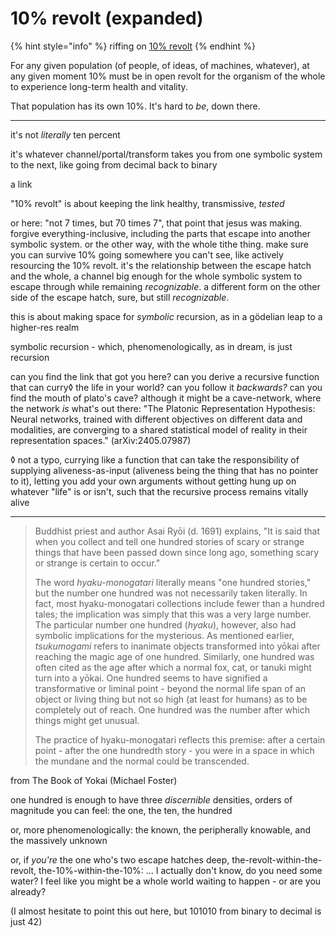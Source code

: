 # 10% revolt (expanded)

{% hint style="info" %}
riffing on [10% revolt](../../../ideas/10-revolt.md)
{% endhint %}

For any given population (of people, of ideas, of machines, whatever), at any given moment 10% must be in open revolt for the organism of the whole to experience long-term health and vitality.

That population has its own 10%. It's hard to _be_, down there.

***

it's not _literally_ ten percent

it's whatever channel/portal/transform takes you from one symbolic system to the next, like going from decimal back to binary

a link

"10% revolt" is about keeping the link healthy, transmissive, _tested_

or here: "not 7 times, but 70 times 7", that point that jesus was making. forgive everything-inclusive, including the parts that escape into another symbolic system. or the other way, with the whole tithe thing. make sure you can survive 10% going somewhere you can't see, like actively resourcing the 10% revolt. it's the relationship between the escape hatch and the whole, a channel big enough for the whole symbolic system to escape through while remaining _recognizable_. a different form on the other side of the escape hatch, sure, but still _recognizable_.

this is about making space for _symbolic_ recursion, as in a gödelian leap to a higher-res realm

symbolic recursion - which, phenomenologically, as in dream, is just recursion

can you find the link that got you here? can you derive a recursive function that can curry◊ the life in your world? can you follow it _backwards?_ can you find the mouth of plato's cave? although it might be a cave-network, where the network _is_ what's out there: "The Platonic Representation Hypothesis: Neural networks, trained with different objectives on different data and modalities, are converging to a shared statistical model of reality in their representation spaces." (arXiv:2405.07987)

◊ not a typo, currying like a function that can take the responsibility of supplying aliveness-as-input (aliveness being the thing that has no pointer to it), letting you add your own arguments without getting hung up on whatever "life" is or isn't, such that the recursive process remains vitally alive

***

> Buddhist priest and author Asai Ryōi (d. 1691) explains, "It is said that when you collect and tell one hundred stories of scary or strange things that have been passed down since long ago, something scary or strange is certain to occur."
>
> The word _hyaku-monogatari_ literally means "one hundred stories," but the number one hundred was not necessarily taken literally. In fact, most hyaku-monogatari collections include fewer than a hundred tales; the implication was simply that this was a very large number. The particular number one hundred (_hyaku_), however, also had symbolic implications for the mysterious. As mentioned earlier, _tsukumogami_ refers to inanimate objects transformed into yōkai after reaching the magic age of one hundred. Similarly, one hundred was often cited as the age after which a normal fox, cat, or tanuki might turn into a yōkai. One hundred seems to have signified a transformative or liminal point - beyond the normal life span of an object or living thing but not so high (at least for humans) as to be completely out of reach. One hundred was the number after which things might get unusual.
>
> The practice of hyaku-monogatari reflects this premise: after a certain point - after the one hundredth story - you were in a space in which the mundane and the normal could be transcended.

from The Book of Yokai (Michael Foster)

one hundred is enough to have three _discernible_ densities, orders of magnitude you can feel: the one, the ten, the hundred

or, more phenomenologically: the known, the peripherally knowable, and the massively unknown

or, if _you're_ the one who's two escape hatches deep, the-revolt-within-the-revolt, the-10%-within-the-10%: ... I actually don't know, do you need some water? I feel like you might be a whole world waiting to happen - or are you already?

(I almost hesitate to point this out here, but 101010 from binary to decimal is just 42)
